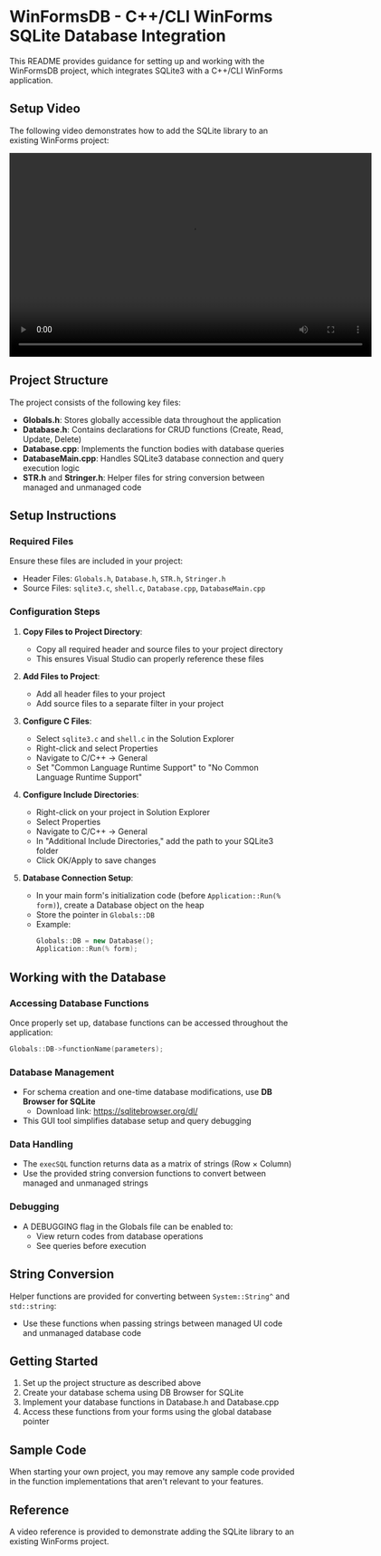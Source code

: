 # WinFormsDB - C++/CLI WinForms SQLite Database Integration

This README provides guidance for setting up and working with the WinFormsDB project, which integrates SQLite3 with a C++/CLI WinForms application.

## Setup Video
The following video demonstrates how to add the SQLite library to an existing WinForms project:

<video width="640" height="360" controls>
  <source src="video/setup.mp4" type="video/mp4">
  Your browser does not support the video tag.
</video>

## Project Structure

The project consists of the following key files:

- **Globals.h**: Stores globally accessible data throughout the application
- **Database.h**: Contains declarations for CRUD functions (Create, Read, Update, Delete)
- **Database.cpp**: Implements the function bodies with database queries
- **DatabaseMain.cpp**: Handles SQLite3 database connection and query execution logic
- **STR.h** and **Stringer.h**: Helper files for string conversion between managed and unmanaged code

## Setup Instructions

### Required Files

Ensure these files are included in your project:
- Header Files: `Globals.h`, `Database.h`, `STR.h`, `Stringer.h`
- Source Files: `sqlite3.c`, `shell.c`, `Database.cpp`, `DatabaseMain.cpp`

### Configuration Steps

1. **Copy Files to Project Directory**:
   - Copy all required header and source files to your project directory
   - This ensures Visual Studio can properly reference these files

2. **Add Files to Project**:
   - Add all header files to your project
   - Add source files to a separate filter in your project

3. **Configure C Files**:
   - Select `sqlite3.c` and `shell.c` in the Solution Explorer
   - Right-click and select Properties
   - Navigate to C/C++ → General
   - Set "Common Language Runtime Support" to "No Common Language Runtime Support"

4. **Configure Include Directories**:
   - Right-click on your project in Solution Explorer
   - Select Properties
   - Navigate to C/C++ → General
   - In "Additional Include Directories," add the path to your SQLite3 folder
   - Click OK/Apply to save changes

5. **Database Connection Setup**:
   - In your main form's initialization code (before `Application::Run(% form)`), create a Database object on the heap
   - Store the pointer in `Globals::DB`
   - Example:
     ```cpp
     Globals::DB = new Database();
     Application::Run(% form);
     ```

## Working with the Database

### Accessing Database Functions

Once properly set up, database functions can be accessed throughout the application:

```cpp
Globals::DB->functionName(parameters);
```

### Database Management

- For schema creation and one-time database modifications, use **DB Browser for SQLite**
  - Download link: https://sqlitebrowser.org/dl/
- This GUI tool simplifies database setup and query debugging

### Data Handling

- The `execSQL` function returns data as a matrix of strings (Row × Column)
- Use the provided string conversion functions to convert between managed and unmanaged strings

### Debugging

- A DEBUGGING flag in the Globals file can be enabled to:
  - View return codes from database operations
  - See queries before execution

## String Conversion

Helper functions are provided for converting between `System::String^` and `std::string`:
- Use these functions when passing strings between managed UI code and unmanaged database code

## Getting Started

1. Set up the project structure as described above
2. Create your database schema using DB Browser for SQLite
3. Implement your database functions in Database.h and Database.cpp
4. Access these functions from your forms using the global database pointer

## Sample Code

When starting your own project, you may remove any sample code provided in the function implementations that aren't relevant to your features.

## Reference

A video reference is provided to demonstrate adding the SQLite library to an existing WinForms project.